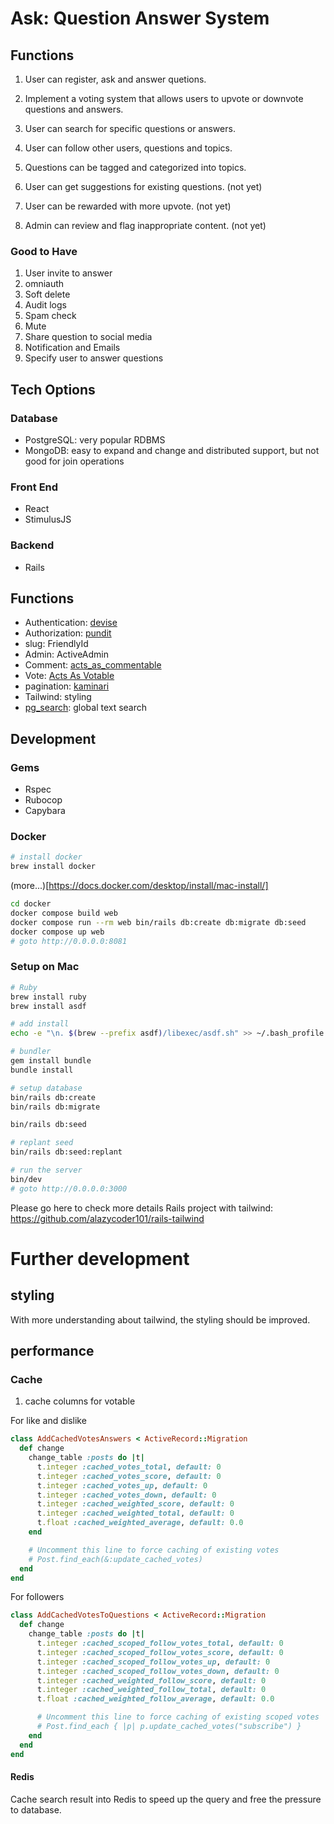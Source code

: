 # Ask: Question Answer System

## Functions

1. User can register, ask and answer quetions.

2. Implement a voting system that allows users to upvote or downvote questions and answers.

3. User can search for specific questions or answers.

4. User can follow other users, questions and topics.

5. Questions can be tagged and categorized into topics.

6. User can get suggestions for existing questions. (not yet)

7. User can be rewarded with more upvote. (not yet)

8. Admin can review and flag inappropriate content. (not yet)

### Good to Have
1. User invite to answer
2. omniauth
3. Soft delete
4. Audit logs
5. Spam check
6. Mute
7. Share question to social media
8. Notification and Emails
9. Specify user to answer questions

## Tech Options
### Database
* PostgreSQL: very popular RDBMS
* MongoDB: easy to expand and change and distributed support, but not good for join operations

### Front End
* React
* StimulusJS

### Backend
* Rails

## Functions
* Authentication: [devise](https://github.com/heartcombo/devise)
* Authorization: [pundit](https://github.com/varvet/pundit)
* slug: FriendlyId
* Admin: ActiveAdmin
* Comment: [acts_as_commentable](https://github.com/alazycoder101/acts_as_commentable)
* Vote: [Acts As Votable](https://github.com/ryanto/acts_as_votableVotable)
* pagination: [kaminari](https://github.com/kaminari/kaminari)
* Tailwind: styling
* [pg_search](https://github.com/Casecommons/pg_search): global text search

## Development
### Gems
* Rspec
* Rubocop
* Capybara

### Docker

```bash
# install docker
brew install docker
```
(more...)[https://docs.docker.com/desktop/install/mac-install/]

```bash
cd docker
docker compose build web
docker compose run --rm web bin/rails db:create db:migrate db:seed
docker compose up web
# goto http://0.0.0.0:8081
```

### Setup on Mac
```bash
# Ruby
brew install ruby
brew install asdf

# add install
echo -e "\n. $(brew --prefix asdf)/libexec/asdf.sh" >> ~/.bash_profile

# bundler
gem install bundle
bundle install

# setup database
bin/rails db:create
bin/rails db:migrate

bin/rails db:seed

# replant seed
bin/rails db:seed:replant

# run the server
bin/dev 
# goto http://0.0.0.0:3000
```

Please go here to check more details
Rails project with tailwind: https://github.com/alazycoder101/rails-tailwind


# Further development
## styling
With more understanding about tailwind, the styling should be improved.

## performance
### Cache
1. cache columns for votable

For like and dislike
```ruby
class AddCachedVotesAnswers < ActiveRecord::Migration
  def change
    change_table :posts do |t|
      t.integer :cached_votes_total, default: 0
      t.integer :cached_votes_score, default: 0
      t.integer :cached_votes_up, default: 0
      t.integer :cached_votes_down, default: 0
      t.integer :cached_weighted_score, default: 0
      t.integer :cached_weighted_total, default: 0
      t.float :cached_weighted_average, default: 0.0
    end

    # Uncomment this line to force caching of existing votes
    # Post.find_each(&:update_cached_votes)
  end
end
```

For followers
```ruby
class AddCachedVotesToQuestions < ActiveRecord::Migration
  def change
    change_table :posts do |t|
      t.integer :cached_scoped_follow_votes_total, default: 0
      t.integer :cached_scoped_follow_votes_score, default: 0
      t.integer :cached_scoped_follow_votes_up, default: 0
      t.integer :cached_scoped_follow_votes_down, default: 0
      t.integer :cached_weighted_follow_score, default: 0
      t.integer :cached_weighted_follow_total, default: 0
      t.float :cached_weighted_follow_average, default: 0.0

      # Uncomment this line to force caching of existing scoped votes
      # Post.find_each { |p| p.update_cached_votes("subscribe") }
    end
  end
end
```

#### Redis
Cache search result into Redis to speed up the query and free the
pressure to database.
